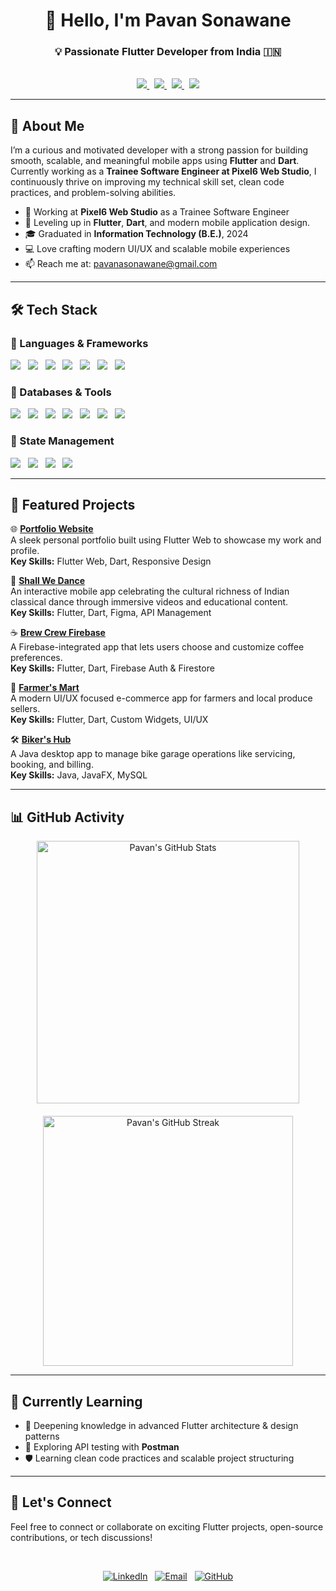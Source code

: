 <div align="center">

# 👋 Hello, I'm <strong>Pavan Sonawane</strong>

###  💡 Passionate Flutter Developer from India 🇮🇳
<br>

<a href="https://pavan0209.github.io/portfolio/" target="_blank">
  <img src="https://img.shields.io/badge/Portfolio-000?style=for-the-badge&logoColor=white" />
</a>
&nbsp;
<a href="https://www.linkedin.com/in/pavansonawane0209/" target="_blank">
  <img src="https://img.shields.io/badge/LinkedIn-0077B5?style=for-the-badge&logo=linkedin&logoColor=white" />
</a>
&nbsp;
<a href="https://leetcode.com/u/C2W_Pavan/" target="_blank">
  <img src="https://img.shields.io/badge/LeetCode-FFA116?style=for-the-badge&logo=leetcode&logoColor=black" />
</a>
&nbsp;
<a href="https://www.geeksforgeeks.org/user/pavan0209/" target="_blank">
  <img src="https://img.shields.io/badge/GeeksforGeeks-1F8A70?style=for-the-badge&logo=geeksforgeeks&logoColor=white" />
</a>

---
</div>

## 🚀 About Me

I’m a curious and motivated developer with a strong passion for building smooth, scalable, and meaningful mobile apps using **Flutter** and **Dart**. Currently working as a **Trainee Software Engineer at Pixel6 Web Studio**, I continuously thrive on improving my technical skill set, clean code practices, and problem-solving abilities.

- 🔭 Working at **Pixel6 Web Studio** as a Trainee Software Engineer  
- 🌱 Leveling up in **Flutter**, **Dart**, and modern mobile application design. 
- 🎓 Graduated in **Information Technology (B.E.)**, 2024  
- 💻 Love crafting modern UI/UX and scalable mobile experiences  
- 📫 Reach me at: [pavanasonawane@gmail.com](mailto:pavanasonawane@gmail.com)

---

## 🛠️ Tech Stack

### 🧰 Languages & Frameworks
<img src="https://img.shields.io/badge/Flutter-02569B?style=flat&logo=flutter&logoColor=white"/> &nbsp;
<img src="https://img.shields.io/badge/Dart-0175C2?style=flat&logo=dart&logoColor=white"/> &nbsp;
<img src="https://img.shields.io/badge/Java-ED8B00?style=flat&logo=openjdk&logoColor=white"/> &nbsp;
<img src="https://img.shields.io/badge/Python-3776AB?style=flat&logo=python&logoColor=white"/> &nbsp;
<img src="https://img.shields.io/badge/C/C++-00599C?style=flat&logo=c&logoColor=white"/> &nbsp;
<img src="https://img.shields.io/badge/HTML5-E34F26?style=flat&logo=html5&logoColor=white"/> &nbsp;
<img src="https://img.shields.io/badge/CSS3-1572B6?style=flat&logo=css3&logoColor=white"/> &nbsp;


### 💾 Databases & Tools
<img src="https://img.shields.io/badge/Hive-FFB300?style=flat&logo=hive&logoColor=white"/> &nbsp;
<img src="https://img.shields.io/badge/MySQL-4479A1?style=flat&logo=mysql&logoColor=white"/> &nbsp;
<img src="https://img.shields.io/badge/SQFLite-3E3E3E?style=flat&logo=sqlite&logoColor=white"/> &nbsp;
<img src="https://img.shields.io/badge/Firebase-FFCA28?style=flat&logo=firebase&logoColor=black"/> &nbsp;
<img src="https://img.shields.io/badge/Git-F05032?style=flat&logo=git&logoColor=white"/> &nbsp;
<img src="https://img.shields.io/badge/GitHub-181717?style=flat&logo=github&logoColor=white"/> &nbsp;
<img src="https://img.shields.io/badge/VS%20Code-007ACC?style=flat&logo=visual-studio-code&logoColor=white"/> &nbsp;


### 🎯 State Management
<img src="https://img.shields.io/badge/Provider-3F51B5?style=flat&logo=flutter&logoColor=white"/> &nbsp;
<img src="https://img.shields.io/badge/GetX-D00000?style=flat&logo=flutter&logoColor=white"/> &nbsp;
<img src="https://img.shields.io/badge/Redux-764ABC?style=flat&logo=redux&logoColor=white"/> &nbsp;
<img src="https://img.shields.io/badge/BLoC-2D9CDB?style=flat&logo=flutter&logoColor=white"/> &nbsp;


---

## 📂 Featured Projects

🌐 [**Portfolio Website**](https://pavan0209.github.io/portfolio/)  
A sleek personal portfolio built using Flutter Web to showcase my work and profile.  
**Key Skills:** Flutter Web, Dart, Responsive Design

💃 [**Shall We Dance**](https://play.google.com/store/apps/details?id=com.pixel6.shallwedance&pcampaignid=web_share)  
An interactive mobile app celebrating the cultural richness of Indian classical dance through immersive videos and educational content.  
**Key Skills:** Flutter, Dart, Figma, API Management

☕ [**Brew Crew Firebase**](https://github.com/pavan0209/brew_crew_firebase)  
A Firebase-integrated app that lets users choose and customize coffee preferences.  
**Key Skills:** Flutter, Dart, Firebase Auth & Firestore

📱 [**Farmer's Mart**]()  
A modern UI/UX focused e-commerce app for farmers and local produce sellers.  
**Key Skills:** Flutter, Dart, Custom Widgets, UI/UX

🛠️ [**Biker's Hub**]()  
A Java desktop app to manage bike garage operations like servicing, booking, and billing.  
**Key Skills:** Java, JavaFX, MySQL

---

## 📊 GitHub Activity

<div align="center" style="display: flex; flex-wrap: wrap; justify-content: center; gap: 20px;">

  <img src="https://github-readme-stats.vercel.app/api?username=pavan0209&show_icons=true&count_private=true&hide=prs&theme=radical" alt="Pavan's GitHub Stats" width="420" />
  
  <img src="https://streak-stats.demolab.com?user=pavan0209&theme=radical&hide_border=false" alt="Pavan's GitHub Streak" width="400" />

</div>


---

## 🌱 Currently Learning

- 🚀 Deepening knowledge in advanced Flutter architecture & design patterns  
- 🧩 Exploring API testing with **Postman**  
- 🛡️ Learning clean code practices and scalable project structuring

---

## 🤝 Let's Connect

Feel free to connect or collaborate on exciting Flutter projects, open-source contributions, or tech discussions!

<br>

<div align="center">

<div align="center">

[![LinkedIn](https://img.shields.io/badge/LinkedIn-Pavan%20S-blue?style=flat&logo=linkedin)](https://www.linkedin.com/in/pavansonawane0209/) &nbsp;
[![Email](https://img.shields.io/badge/Gmail-Pavan%20Sonawane-D14836?style=flat&logo=gmail&logoColor=white)](mailto:pavanasonawane@gmail.com) &nbsp;
[![GitHub](https://img.shields.io/badge/GitHub-pavan0209-black?style=flat&logo=github)](https://github.com/pavan0209)

</div>

</div>

</div>
